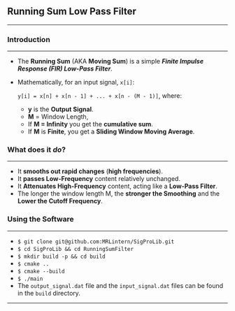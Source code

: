 ## Running Sum Low Pass Filter
---

### Introduction
---
* The __Running Sum__ (AKA __Moving Sum__) is a simple ___Finite Impulse Response (FIR) Low-Pass Filter___.
* Mathematically, for an input signal, `x[i]`:

    `y[i] = x[n] + x[n - 1] + ... + x[n - (M - 1)]`, where:
    * __y__ is the __Output Signal__.
    * __M__ = Window Length,
    * If __M = Infinity__ you get the __cumulative sum__.
    * If __M__ is __Finite__, you get a __Sliding Window Moving Average__.
 
### What does it ___do___?
---
* It __smooths out rapid changes__ (__high frequencies__).
* It __passes Low-Frequency__ content relatively unchanged.
* It __Attenuates High-Frequency__ content, acting like a __Low-Pass Filter__.
* The longer the window length M, the __stronger the Smoothing__ and the __Lower the Cutoff Frequency__.

### Using the Software
---
* `$ git clone git@github.com:MRLintern/SigProLib.git`
* `$ cd SigProLib && cd RunningSumFilter`
* `$ mkdir build -p && cd build`
* `$ cmake ..`
* `$ cmake --build`
* `$ ./main`
* The `output_signal.dat` file and the `input_signal.dat` files can be found in the `build` directory.
---

